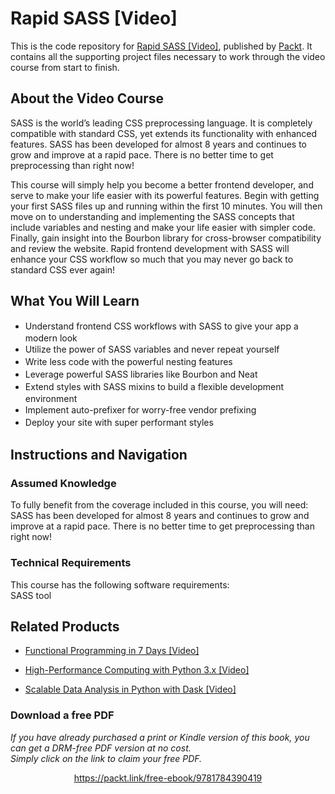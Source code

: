# Rapid SASS [Video]
This is the code repository for [Rapid SASS [Video]](https://www.packtpub.com/web-development/rapid-sass-video?utm_source=github&utm_medium=repository&utm_campaign=9781784390419), published by [Packt](https://www.packtpub.com/?utm_source=github). It contains all the supporting project files necessary to work through the video course from start to finish.
## About the Video Course
SASS is the world’s leading CSS preprocessing language. It is completely compatible with standard CSS, yet extends its functionality with enhanced features. SASS has been developed for almost 8 years and continues to grow and improve at a rapid pace. There is no better time to get preprocessing than right now!

This course will simply help you become a better frontend developer, and serve to make your life easier with its powerful features.
Begin with getting your first SASS files up and running within the first 10 minutes. You will then move on to understanding and implementing the SASS concepts that include variables and nesting and make your life easier with simpler code. Finally, gain insight into the Bourbon library for cross-browser compatibility and review the website.
Rapid frontend development with SASS will enhance your CSS workflow so much that you may never go back to standard CSS ever again! 

<H2>What You Will Learn</H2>
<DIV class=book-info-will-learn-text>
<UL>
<LI><SPAN style="LINE-HEIGHT: 20px; BACKGROUND-COLOR: transparent">Understand frontend CSS workflows with SASS to give your app a modern look</SPAN> 
<LI><SPAN style="LINE-HEIGHT: 20px; BACKGROUND-COLOR: transparent">Utilize the power of SASS variables and never repeat yourself</SPAN> 
<LI><SPAN style="LINE-HEIGHT: 20px; BACKGROUND-COLOR: transparent">Write less code with the powerful nesting features</SPAN> 
<LI><SPAN style="LINE-HEIGHT: 20px; BACKGROUND-COLOR: transparent">Leverage powerful SASS libraries like Bourbon and Neat</SPAN> 
<LI><SPAN style="LINE-HEIGHT: 20px; BACKGROUND-COLOR: transparent">Extend styles with SASS mixins to build a flexible development environment</SPAN> 
<LI><SPAN style="LINE-HEIGHT: 20px; BACKGROUND-COLOR: transparent">Implement auto-prefixer for worry-free vendor prefixing</SPAN> 
<LI><SPAN style="LINE-HEIGHT: 20px; BACKGROUND-COLOR: transparent">Deploy your site with super performant styles&nbsp;</SPAN> </LI></UL></DIV>

## Instructions and Navigation
### Assumed Knowledge
To fully benefit from the coverage included in this course, you will need:<br/>
SASS has been developed for almost 8 years and continues to grow and improve at a rapid pace. There is no better time to get preprocessing than right now!
### Technical Requirements
This course has the following software requirements:<br/>
SASS tool

## Related Products
* [Functional Programming in 7 Days [Video]](https://www.packtpub.com/application-development/functional-programming-7-days-video?utm_source=github&utm_medium=repository&utm_campaign=9781788990295)

* [High-Performance Computing with Python 3.x [Video]](https://www.packtpub.com/application-development/high-performance-computing-python-3x-video?utm_source=github&utm_medium=repository&utm_campaign=9781789956252)

* [Scalable Data Analysis in Python with Dask [Video]](https://www.packtpub.com/web-development/scalable-data-analysis-python-dask-video?utm_source=github&utm_medium=repository&utm_campaign=9781789808926)

### Download a free PDF

 <i>If you have already purchased a print or Kindle version of this book, you can get a DRM-free PDF version at no cost.<br>Simply click on the link to claim your free PDF.</i>
<p align="center"> <a href="https://packt.link/free-ebook/9781784390419">https://packt.link/free-ebook/9781784390419 </a> </p>